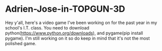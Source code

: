 # Adrien-Jose-in-TOPGUN-3D

Hey y'all, here's a video game I've been working on for the past year in my school's I.T. class. You need to download python(https://www.python.org/downloads), and pygame(pip install pygame).
I'm still working on it so do keep in mind that it's not the most polished game.
